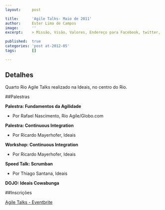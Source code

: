 ```yaml
---
layout:     post

title:      'Agile Talks- Maio de 2011'
author:     Ester Lima de Campos
image:      ''
excerpt:    > Missão, Visão, Valores, Endereço para Facebook, twitter, grupo no google, etc.

published:  true
categories: 'post at-2012-05'
tags:       []

---
```


## Detalhes

Quarto Rio Agile Talks realizado na Ideais, no centro do Rio.

##Palestras

**Palestra: Fundamentos da Agilidade**
- Por Rafael Nascimento, Rio Agile/Globo.com

**Palestra: Continuous Integration**
- Por Ricardo Mayerhofer, Ideais

**Workshop: Continuous Integration**
- Por Ricardo Mayerhofer, Ideais

**Speed Talk: Scrumban** 
- Por Thiago Santana, Ideais

**DOJO: Ideais Cowabunga**

##Inscrições

<a href="http://agileinrio4-eorg.eventbrite.com/">Agile Talks - Eventbrite</a>
